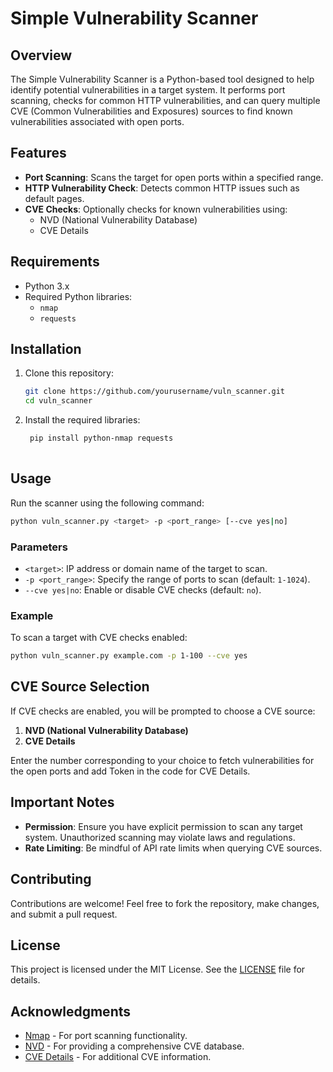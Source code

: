 # Simple Vulnerability Scanner

## Overview

The Simple Vulnerability Scanner is a Python-based tool designed to help identify potential vulnerabilities in a target system. It performs port scanning, checks for common HTTP vulnerabilities, and can query multiple CVE (Common Vulnerabilities and Exposures) sources to find known vulnerabilities associated with open ports.

## Features

- **Port Scanning**: Scans the target for open ports within a specified range.
- **HTTP Vulnerability Check**: Detects common HTTP issues such as default pages.
- **CVE Checks**: Optionally checks for known vulnerabilities using:
  - NVD (National Vulnerability Database)
  - CVE Details

## Requirements

- Python 3.x
- Required Python libraries:
  - `nmap`
  - `requests`

## Installation

1. Clone this repository:
   ```bash
   git clone https://github.com/yourusername/vuln_scanner.git
   cd vuln_scanner
2. Install the required libraries:
   ```bash
    pip install python-nmap requests
    
## Usage

Run the scanner using the following command:

```bash
python vuln_scanner.py <target> -p <port_range> [--cve yes|no]
```

### Parameters

- `<target>`: IP address or domain name of the target to scan.
- `-p <port_range>`: Specify the range of ports to scan (default: `1-1024`).
- `--cve yes|no`: Enable or disable CVE checks (default: `no`).

### Example

To scan a target with CVE checks enabled:

```bash
python vuln_scanner.py example.com -p 1-100 --cve yes
```

## CVE Source Selection

If CVE checks are enabled, you will be prompted to choose a CVE source:

1. **NVD (National Vulnerability Database)**
2. **CVE Details**

Enter the number corresponding to your choice to fetch vulnerabilities for the open ports and add Token in the code for CVE Details.

## Important Notes

- **Permission**: Ensure you have explicit permission to scan any target system. Unauthorized scanning may violate laws and regulations.
- **Rate Limiting**: Be mindful of API rate limits when querying CVE sources.

## Contributing

Contributions are welcome! Feel free to fork the repository, make changes, and submit a pull request.

## License

This project is licensed under the MIT License. See the [LICENSE](LICENSE) file for details.

## Acknowledgments

- [Nmap](https://nmap.org/) - For port scanning functionality.
- [NVD](https://nvd.nist.gov/) - For providing a comprehensive CVE database.
- [CVE Details](https://www.cvedetails.com/) - For additional CVE information.